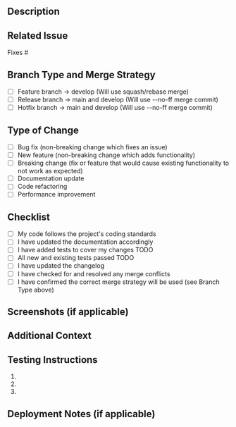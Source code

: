 ## Description
<!-- Provide a clear and concise description of your changes -->

## Related Issue
<!-- Please link to the issue here using #issue-number -->
Fixes #

## Branch Type and Merge Strategy
<!-- Put an `x` in the box that applies -->
- [ ] Feature branch → develop (Will use squash/rebase merge)
- [ ] Release branch → main and develop (Will use --no-ff merge commit)
- [ ] Hotfix branch → main and develop (Will use --no-ff merge commit)

## Type of Change
<!-- Put an `x` in all the boxes that apply -->
- [ ] Bug fix (non-breaking change which fixes an issue)
- [ ] New feature (non-breaking change which adds functionality)
- [ ] Breaking change (fix or feature that would cause existing functionality to not work as expected)
- [ ] Documentation update
- [ ] Code refactoring
- [ ] Performance improvement

## Checklist
<!-- Put an `x` in all the boxes that apply -->
- [ ] My code follows the project's coding standards
- [ ] I have updated the documentation accordingly
- [ ] I have added tests to cover my changes TODO
- [ ] All new and existing tests passed TODO
- [ ] I have updated the changelog
- [ ] I have checked for and resolved any merge conflicts
- [ ] I have confirmed the correct merge strategy will be used (see Branch Type above)

## Screenshots (if applicable)
<!-- Add screenshots to help explain your changes -->

## Additional Context
<!-- Add any other context about the pull request here -->

## Testing Instructions
<!-- Please provide step-by-step instructions for testing your changes -->
1. 
2. 
3. 

## Deployment Notes (if applicable)
<!-- Note any deployment considerations, such as database migrations, environment variables, etc. -->
